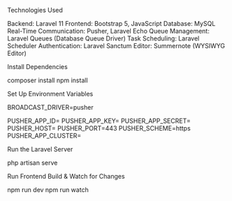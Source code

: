 Technologies Used

Backend: Laravel 11
Frontend: Bootstrap 5, JavaScript
Database: MySQL
Real-Time Communication: Pusher, Laravel Echo
Queue Management: Laravel Queues (Database Queue Driver)
Task Scheduling: Laravel Scheduler
Authentication: Laravel Sanctum
Editor: Summernote (WYSIWYG Editor)

Install Dependencies

composer install
npm install

Set Up Environment Variables

BROADCAST_DRIVER=pusher

PUSHER_APP_ID= 
PUSHER_APP_KEY= 
PUSHER_APP_SECRET=
PUSHER_HOST=
PUSHER_PORT=443
PUSHER_SCHEME=https
PUSHER_APP_CLUSTER= 

Run the Laravel Server

php artisan serve

Run Frontend Build & Watch for Changes

npm run dev
npm run watch
